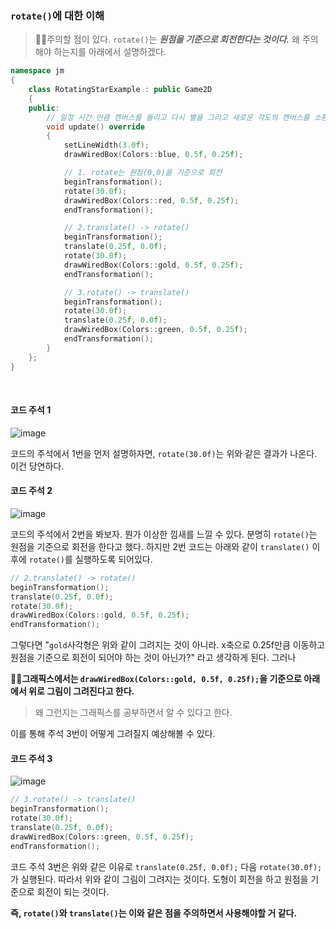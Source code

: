 ### `rotate()`에 대한 이해

> 🎈🎈주의할 점이 있다. `rotate()`는 ***원점을 기준으로 회전한다는 것이다.*** 왜 주의해야 하는지를 아래에서 설명하겠다.

```cpp
namespace jm
{
	class RotatingStarExample : public Game2D
	{
	public:
		// 일정 시간 만큼 캔버스를 돌리고 다시 별을 그리고 새로운 각도의 캔버스를 소환하고 다시 별을 그리는 원리 아닐까?
		void update() override
		{
			setLineWidth(3.0f);
			drawWiredBox(Colors::blue, 0.5f, 0.25f);

			// 1. rotate는 원점(0,0)을 기준으로 회전
			beginTransformation();
			rotate(30.0f);
			drawWiredBox(Colors::red, 0.5f, 0.25f);
			endTransformation();

			// 2.translate() -> rotate()
			beginTransformation();
			translate(0.25f, 0.0f);
			rotate(30.0f);
			drawWiredBox(Colors::gold, 0.5f, 0.25f);
			endTransformation();

			// 3.rotate() -> translate()
			beginTransformation();
			rotate(30.0f);
			translate(0.25f, 0.0f);
			drawWiredBox(Colors::green, 0.5f, 0.25f);
			endTransformation();
		}
	};
}
```
<br>

#### 코드 주석 1
![image](https://github.com/SunFlower2819/Today-I-learned/assets/130738283/eb16dd16-0bba-4436-906b-0fae8218f753)

코드의 주석에서 1번을 먼저 설명하자면, `rotate(30.0f)`는 위와 같은 결과가 나온다. 이건 당연하다.

#### 코드 주석 2
![image](https://github.com/SunFlower2819/Today-I-learned/assets/130738283/bd45fca8-472d-4c13-ad2c-a9989dff965e)

코드의 주석에서 2번을 봐보자. 뭔가 이상한 낌새를 느낄 수 있다. 분명히 `rotate()`는 원점을 기준으로 회전을 한다고 했다.
하지만 2번 코드는 아래와 같이 `translate()` 이후에 `rotate()`를 실행하도록 되어있다.
```cpp
// 2.translate() -> rotate()
beginTransformation();
translate(0.25f, 0.0f);
rotate(30.0f);
drawWiredBox(Colors::gold, 0.5f, 0.25f);
endTransformation();
```
그렇다면 "`gold`사각형은 위와 같이 그려지는 것이 아니라. x축으로 0.25f만큼 이동하고 원점을 기준으로 회전이 되어야 하는 것이 아닌가?"
라고 생각하게 된다. 그러나 

**🎈🎈그래픽스에서는 `drawWiredBox(Colors::gold, 0.5f, 0.25f);`을 기준으로 아래에서 위로 그림이 그려진다고 한다.**
> 왜 그런지는 그래픽스를 공부하면서 알 수 있다고 한다.

이를 통해 주석 3번이 어떻게 그려질지 예상해볼 수 있다.

#### 코드 주석 3
![image](https://github.com/SunFlower2819/Today-I-learned/assets/130738283/7e1004ea-6569-4950-acde-730922595de2)


```cpp
// 3.rotate() -> translate()
beginTransformation();
rotate(30.0f);
translate(0.25f, 0.0f);
drawWiredBox(Colors::green, 0.5f, 0.25f);
endTransformation();
```
코드 주석 3번은 위와 같은 이유로 `translate(0.25f, 0.0f);` 다음 `rotate(30.0f);`가 실행된다. 따라서 위와 같이 그림이 그려지는 것이다.
도형이 회전을 하고 원점을 기준으로 회전이 되는 것이다.

**즉, `rotate()`와 `translate()`는 이와 같은 점을 주의하면서 사용해야할 거 같다.**


